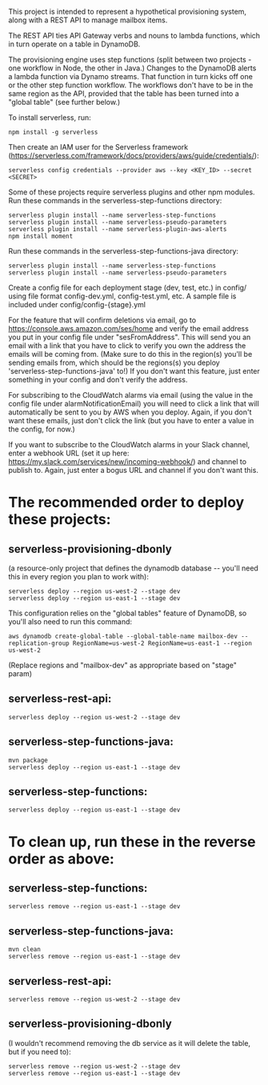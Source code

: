 This project is intended to represent a hypothetical provisioning system, along with a REST API to manage mailbox items.

The REST API ties API Gateway verbs and nouns to lambda functions, which in turn operate on a table in DynamoDB.

The provisioning engine uses step functions (split between two projects - one workflow in Node, the other in Java.) Changes to the DynamoDB alerts a lambda function via Dynamo streams. That function in turn kicks off one or the other step function workflow. The workflows don't have to be in the same region as the API, provided that the table has been turned into a "global table" (see further below.)


To install serverless, run:

```
npm install -g serverless
```

Then create an IAM user for the Serverless framework (https://serverless.com/framework/docs/providers/aws/guide/credentials/):
```
serverless config credentials --provider aws --key <KEY_ID> --secret <SECRET>
```

Some of these projects require serverless plugins and other npm modules. Run these commands in the serverless-step-functions directory:
```
serverless plugin install --name serverless-step-functions
serverless plugin install --name serverless-pseudo-parameters
serverless plugin install --name serverless-plugin-aws-alerts
npm install moment
```

Run these commands in the serverless-step-functions-java directory:
```
serverless plugin install --name serverless-step-functions
serverless plugin install --name serverless-pseudo-parameters
```


Create a config file for each deployment stage (dev, test, etc.) in config/ using file format config-dev.yml, config-test.yml, etc. A sample file is included under config/config-{stage}.yml

For the feature that will confirm deletions via email, go to https://console.aws.amazon.com/ses/home and verify the email address you put in your config file under "sesFromAddress". This will send you an email with a link that you have to click to verify you own the address the emails will be coming from. (Make sure to do this in the region(s) you'll be sending emails from, which should be the regions(s) you deploy 'serverless-step-functions-java' to!) If you don't want this feature, just enter something in your config and don't verify the address.

For subscribing to the CloudWatch alarms via email (using the value in the config file under alarmNotificationEmail) you will need to click a link that will automatically be sent to you by AWS when you deploy. Again, if you don't want these emails, just don't click the link (but you have to enter a value in the config, for now.)

If you want to subscribe to the CloudWatch alarms in your Slack channel, enter a webhook URL (set it up here: https://my.slack.com/services/new/incoming-webhook/) and channel to publish to. Again, just enter a bogus URL and channel if you don't want this.


# The recommended order to deploy these projects:


## serverless-provisioning-dbonly 
(a resource-only project that defines the dynamodb database -- you'll need this in every region you plan to work with):
```
serverless deploy --region us-west-2 --stage dev
serverless deploy --region us-east-1 --stage dev
```


This configuration relies on the "global tables" feature of DynamoDB, so you'll also need to run this command:
```
aws dynamodb create-global-table --global-table-name mailbox-dev --replication-group RegionName=us-west-2 RegionName=us-east-1 --region us-west-2
```
(Replace regions and "mailbox-dev" as appropriate based on "stage" param)



## serverless-rest-api:
```
serverless deploy --region us-west-2 --stage dev
```

## serverless-step-functions-java:
```
mvn package
serverless deploy --region us-east-1 --stage dev
```

## serverless-step-functions:
```
serverless deploy --region us-east-1 --stage dev
```





# To clean up, run these in the reverse order as above:

## serverless-step-functions:
```
serverless remove --region us-east-1 --stage dev
```

## serverless-step-functions-java:
```
mvn clean
serverless remove --region us-east-1 --stage dev
```

## serverless-rest-api:
```
serverless remove --region us-west-2 --stage dev
```

## serverless-provisioning-dbonly 
(I wouldn't recommend removing the db service as it will delete the table, but if you need to):
```
serverless remove --region us-west-2 --stage dev
serverless remove --region us-east-1 --stage dev
```





